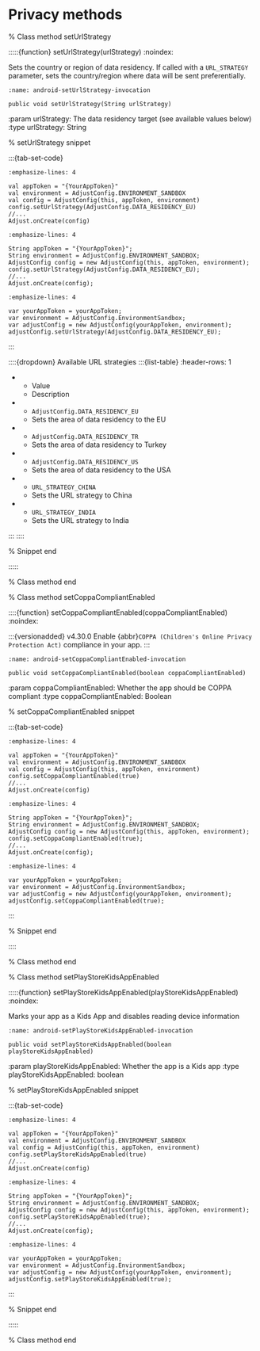 # Privacy methods

% Class method setUrlStrategy

:::::{function} setUrlStrategy(urlStrategy)
:noindex:

Sets the country or region of data residency. If called with a `URL_STRATEGY` parameter, sets the country/region where data will be sent preferentially.

```{code-block} cs
:name: android-setUrlStrategy-invocation

public void setUrlStrategy(String urlStrategy)
```

:param urlStrategy: The data residency target (see available values below)
:type urlStrategy: String

% setUrlStrategy snippet

:::{tab-set-code}

```{code-block} kotlin
:emphasize-lines: 4

val appToken = "{YourAppToken}"
val environment = AdjustConfig.ENVIRONMENT_SANDBOX
val config = AdjustConfig(this, appToken, environment)
config.setUrlStrategy(AdjustConfig.DATA_RESIDENCY_EU)
//...
Adjust.onCreate(config)
```

```{code-block} java
:emphasize-lines: 4

String appToken = "{YourAppToken}";
String environment = AdjustConfig.ENVIRONMENT_SANDBOX;
AdjustConfig config = new AdjustConfig(this, appToken, environment);
config.setUrlStrategy(AdjustConfig.DATA_RESIDENCY_EU);
//...
Adjust.onCreate(config);
```

```{code-block} javascript
:emphasize-lines: 4

var yourAppToken = yourAppToken;
var environment = AdjustConfig.EnvironmentSandbox;
var adjustConfig = new AdjustConfig(yourAppToken, environment);
adjustConfig.setUrlStrategy(AdjustConfig.DATA_RESIDENCY_EU);
```

:::

::::{dropdown} Available URL strategies
:::{list-table}
:header-rows: 1

* - Value
   - Description
* - `AdjustConfig.DATA_RESIDENCY_EU`
   - Sets the area of data residency to the EU
* - `AdjustConfig.DATA_RESIDENCY_TR`
   - Sets the area of data residency to Turkey
* - `AdjustConfig.DATA_RESIDENCY_US`
   - Sets the area of data residency to the USA
* - `URL_STRATEGY_CHINA`
   - Sets the URL strategy to China
* - `URL_STRATEGY_INDIA`
   - Sets the URL strategy to India

:::
::::

% Snippet end

:::::

% Class method end

% Class method setCoppaCompliantEnabled

::::{function} setCoppaCompliantEnabled(coppaCompliantEnabled)
:noindex:

:::{versionadded} v4.30.0
Enable {abbr}`COPPA (Children's Online Privacy Protection Act)` compliance in your app.
:::

```{code-block} java
:name: android-setCoppaCompliantEnabled-invocation

public void setCoppaCompliantEnabled(boolean coppaCompliantEnabled)
```

:param coppaCompliantEnabled: Whether the app should be COPPA compliant
:type coppaCompliantEnabled: Boolean

% setCoppaCompliantEnabled snippet

:::{tab-set-code}

```{code-block} kotlin
:emphasize-lines: 4

val appToken = "{YourAppToken}"
val environment = AdjustConfig.ENVIRONMENT_SANDBOX
val config = AdjustConfig(this, appToken, environment)
config.setCoppaCompliantEnabled(true)
//...
Adjust.onCreate(config)
```

```{code-block} java
:emphasize-lines: 4

String appToken = "{YourAppToken}";
String environment = AdjustConfig.ENVIRONMENT_SANDBOX;
AdjustConfig config = new AdjustConfig(this, appToken, environment);
config.setCoppaCompliantEnabled(true);
//...
Adjust.onCreate(config);
```

```{code-block} javascript
:emphasize-lines: 4

var yourAppToken = yourAppToken;
var environment = AdjustConfig.EnvironmentSandbox;
var adjustConfig = new AdjustConfig(yourAppToken, environment);
adjustConfig.setCoppaCompliantEnabled(true);
```

:::

% Snippet end

::::

% Class method end

% Class method setPlayStoreKidsAppEnabled

:::::{function} setPlayStoreKidsAppEnabled(playStoreKidsAppEnabled)
:noindex:

Marks your app as a Kids App and disables reading device information

```{code-block} java
:name: android-setPlayStoreKidsAppEnabled-invocation

public void setPlayStoreKidsAppEnabled(boolean playStoreKidsAppEnabled)
```

:param playStoreKidsAppEnabled: Whether the app is a Kids app
:type playStoreKidsAppEnabled: boolean

% setPlayStoreKidsAppEnabled snippet

:::{tab-set-code}

```{code-block} kotlin
:emphasize-lines: 4

val appToken = "{YourAppToken}"
val environment = AdjustConfig.ENVIRONMENT_SANDBOX
val config = AdjustConfig(this, appToken, environment)
config.setPlayStoreKidsAppEnabled(true)
//...
Adjust.onCreate(config)
```

```{code-block} java
:emphasize-lines: 4

String appToken = "{YourAppToken}";
String environment = AdjustConfig.ENVIRONMENT_SANDBOX;
AdjustConfig config = new AdjustConfig(this, appToken, environment);
config.setPlayStoreKidsAppEnabled(true);
//...
Adjust.onCreate(config);
```

```{code-block} javascript
:emphasize-lines: 4

var yourAppToken = yourAppToken;
var environment = AdjustConfig.EnvironmentSandbox;
var adjustConfig = new AdjustConfig(yourAppToken, environment);
adjustConfig.setPlayStoreKidsAppEnabled(true);
```

:::

% Snippet end

:::::

% Class method end
